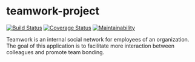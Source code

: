 # teamwork-project

[![Build Status](https://travis-ci.org/alexzender45/teamwork-project.svg?branch=develop)](https://travis-ci.org/alexzender45/teamwork-project) [![Coverage Status](https://coveralls.io/repos/github/alexzender45/teamwork-project/badge.svg)](https://coveralls.io/github/alexzender45/teamwork-project) [![Maintainability](https://api.codeclimate.com/v1/badges/ff82405a37860aba62b6/maintainability)](https://codeclimate.com/github/alexzender45/teamwork-project/maintainability)

Teamwork is an internal social network for employees of an organization. The goal of this application is to facilitate more interaction between colleagues and promote team bonding.
